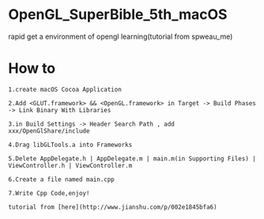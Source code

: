 # OpenGL_SuperBible_5th_macOS
rapid get a environment of opengl learning(tutorial from spweau_me)


# How to

```
1.create macOS Cocoa Application

2.Add <GLUT.framework> && <OpenGL.framework> in Target -> Build Phases -> Link Binary With Libraries

3.in Build Settings -> Header Search Path , add xxx/OpenGlShare/include

4.Drag libGLTools.a into Frameworks

5.Delete AppDelegate.h | AppDelegate.m | main.m(in Supporting Files) | ViewController.h | ViewController.m

6.Create a file named main.cpp

7.Write Cpp Code,enjoy!

tutorial from [here](http://www.jianshu.com/p/002e1845bfa6)

```
